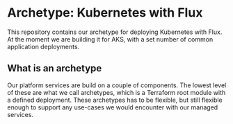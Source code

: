 # Archetype: Kubernetes with Flux

This repository contains our archetype for deploying Kubernetes with Flux. At the moment we are building it for AKS, with a set number of common application deployments.

## What is an archetype

Our platform services are build on a couple of components. The lowest level of these are what we call archetypes, which is a Terraform root module with a defined deployment. These archetypes has to be flexible, but still flexible enough to support any use-cases we would encounter with our managed services.
